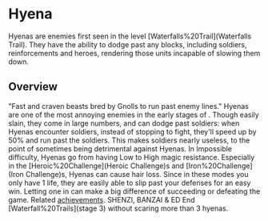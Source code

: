 # Hyena

Hyenas are enemies first seen in the level [Waterfalls%20Trail](Waterfalls Trail). They have the ability to dodge past any blocks, including soldiers, reinforcements and heroes, rendering those units incapable of slowing them down.
## Overview

"Fast and craven beasts bred by Gnolls to run past enemy lines."
Hyenas are one of the most annoying enemies in the early stages of . Though easily slain, they come in large numbers, and can dodge past soldiers: when Hyenas encounter soldiers, instead of stopping to fight, they'll speed up by 50% and run past the soldiers. This makes soldiers nearly useless, to the point of sometimes being detrimental against Hyenas.
In Impossible difficulty, Hyenas go from having Low to High magic resistance.
Especially in the [Heroic%20Challenge](Heroic Challenge)s and [Iron%20Challenge](Iron Challenge)s, Hyenas can cause hair loss. Since in these modes you only have 1 life, they are easily able to slip past your defenses for an easy win. Letting one in can make a big difference of succeeding or defeating the game.
Related [achievements](achievements).
 SHENZI, BANZAI &amp; ED End [Waterfall%20Trails](stage 3) without scaring more than 3 hyenas.